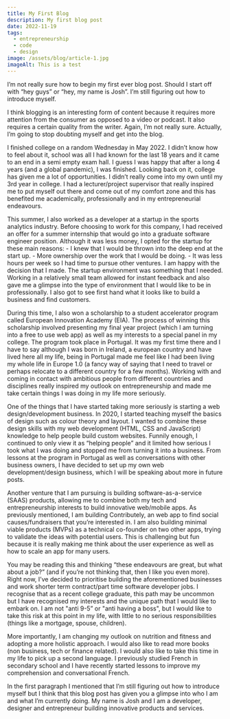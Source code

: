 ```yaml
---
title: My First Blog
description: My first blog post
date: 2022-11-19
tags:
  - entrepreneurship
  - code
  - design
image: /assets/blog/article-1.jpg
imageAlt: This is a test
---
```

I’m not really sure how to begin my first ever blog post. Should I start off with “hey guys” or “hey, my name is Josh”. I’m still figuring out how to introduce myself.

I think blogging is an interesting form of content because it requires more attention from the consumer as opposed to a video or podcast. It also requires a certain quality from the writer. Again, I’m not really sure.  Actually, I’m going to stop doubting myself and get into the blog.

I finished college on a random Wednesday in May 2022. I didn’t know how to feel about it, school was all I had known for the last 18 years and it came to an end in a semi empty exam hall. I guess I was happy that after a long 4 years (and a global pandemic), I was finished. Looking back on it, college has given me a lot of opportunities. I didn’t really come into my own until my 3rd year in college. I had a lecturer/project supervisor that really inspired me to put myself out there and come out of my comfort zone and this has benefited me academically, professionally and in my entrepreneurial endeavours.

This summer, I also worked as a developer at a startup in the sports analytics industry. Before choosing to work for this company, I had received an offer for a summer internship that would go into a graduate software engineer position. Although it was less money, I opted for the startup for these main reasons:
    -  I knew that I would be thrown into the deep end at the start up.
    - More ownership over the work that I would be doing.
    - It was less hours per week so I had time to pursue other ventures.
I am happy with the decision that I made. The startup environment was something that I needed. Working in a relatively small team allowed for instant feedback and also gave me a glimpse into the type of environment that I would like to be in professionally. I also got to see first hand what it looks like to build a business and find customers. 

During this time, I also won a scholarship to a student accelerator program called European Innovation Academy (EIA). The process of winning this scholarship involved presenting my final year project (which I am turning into a free to use web app) as well as my interests to a special panel in my college. The program took place in Portugal. It was my first time there and I have to say although I was born in Ireland, a european country and have lived here all my life, being in Portugal made me feel like I had been living my whole life in Europe 1.0 (a fancy way of saying that I need to travel or perhaps relocate to a different country for a few months). Working with and coming in contact with ambitious people from different countries and disciplines really inspired my outlook on entrepreneurship and made me take certain things I was doing in my life more seriously.

One of the things that I have started taking more seriously is starting a web design/development business. In 2020, I started teaching myself the basics of design such as colour theory and layout. I wanted to combine these design skills with my web development (HTML, CSS and JavaScript) knowledge to help people build custom websites. Funnily enough, I continued to only view it as “helping people”  and it limited how serious I took what I was doing and stopped me from turning it into a business. From lessons at the program in Portugal as well as conversations with other business owners, I have decided to set up my own web development/design business, which I will be speaking about more in future posts.

Another venture that I am pursuing is building software-as-a-service (SAAS) products, allowing me to combine both my tech and entrepreneurship interests to build innovative web/mobile apps. As previously mentioned, I am building Contributely, an web app to find social causes/fundraisers that you’re interested in. I am also building minimal viable products (MVPs) as a technical co-founder on two other apps, trying to validate the ideas with potential users. This is challenging but fun because it is really making me think about the user experience as well as how to scale an app for many users.

You may be reading this and thinking “these endeavours are great, but what about a job?” (and if you’re not thinking that, then I like you even more). Right now, I’ve decided to prioritise building the aforementioned businesses and work shorter term contract/part time software developer jobs. I recognise that as a recent college graduate, this path may be uncommon but I have recognised my interests and the unique path that I would like to embark on. I am not "anti 9-5” or "anti having a boss", but I would like to take this risk at this point in my life, with little to no serious responsibilities (things like a mortgage, spouse, children).

More importantly, I am changing my outlook on nutrition and fitness and adopting a more holistic approach. I would also like to read more books (non business, tech or finance related). I would also like to take this time in my life to pick up a second language. I previously studied French in secondary school and I have recently started lessons to improve my comprehension and conversational French.  
  
In the first paragraph I mentioned that I’m still figuring out how to introduce myself but I think that this blog post has given you a glimpse into who I am and what I’m currently doing. My name is Josh and I am a developer, designer and entrepreneur building innovative products and services. 

